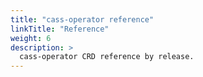```yaml
---
title: "cass-operator reference"
linkTitle: "Reference"
weight: 6
description: >
  cass-operator CRD reference by release.
---
```

